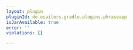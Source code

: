 ```yaml
---
layout: plugin
pluginId: de.esailors.gradle.plugins.phraseapp
isJarAvailable: true
error: ''
violations: []

---
```

